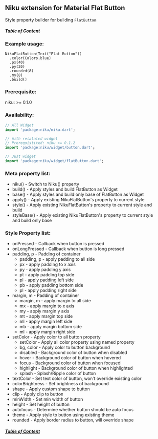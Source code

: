 ## Niku extension for Material Flat Button

Style property builder for building `FlatButton`

##### [Table of Content](https://github.com/saltyaom/niku/blob/main/doc/widget/README.md)

### Example usage:
```
NikuFlatButton(Text("Flat Button"))
  .color(Colors.blue)
  .px(40)
  .py(20)
  .rounded(8)
  .my(8)
  .build()
```

### Prerequisite:
niku: >= 0.1.0

### Availability: 
```dart
// All Widget
import 'package:niku/niku.dart';

// With relatated widget
// Prerequistited: niku >= 0.1.2
import 'package:niku/widget/button.dart';

// Just widget
import 'package:niku/widget/flatButton.dart';
```

### Meta property list:
- niku() - Switch to Niku() property
- build() - Apply styles and build FlatButton as Widget
- base() - Apply styles and build only base of FlatButton as Widget
- apply() - Apply existing NikuFlatButton's property to current style
- style() - Apply existing NikuFlatButton's property to current style and build
- styleBase() - Apply existing NikuFlatButton's property to current style and build only base

### Style Property list:
- onPressed - Callback when button is pressed
- onLongPressed - Callback when button is long pressed
- padding, p - Padding of container
  - padding, p - apply padding to all side
  - px - apply padding to x axis
  - py - apply padding y axis
  - pt - apply padding top side
  - pl - apply padding left side
  - pb - apply padding bottom side
  - pl - apply padding right side
- margin, m - Padding of container
  - margin, m - apply margin to all side
  - mx - apply margin to x axis
  - my - apply margin y axis
  - mt - apply margin top side
  - ml - apply margin left side
  - mb - apply margin bottom side
  - ml - apply margin right side
- setColor - Apply color to all button property
  - setColor - Apply all color property using named property
  - bg, color - Apply color to button background
  - disabled - Background color of button when disabled
  - hover - Background color of button when hovered
  - focus - Background color of button when focused
  - highlight - Background color of button when highlighted
  - splash - Splash/Ripple color of button
- textColor - Set text color of button, won't override existing color
- colorBrightness - Set brightness of background
- shape - Apply custom shape to button
- clip - Apply clip to button
- minWidth - Set min width of button
- height - Set height of button
- autofocus - Determine whether button should be auto focus
- theme - Apply style to button using existing theme
- rounded - Apply border radius to button, will override shape

##### [Table of Content](https://github.com/saltyaom/niku/blob/main/doc/widget/README.md)
